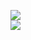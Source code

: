 [![](https://img.shields.io/badge/Made%20With-Github%20Spray-lightgrey.svg?style=for-the-badge&logo=github)](https://github.com/Annihil/github-spray#14958)  
[![](https://i.imgur.com/2DrTn0Z.gif)](https://github.com/Annihil/github-spray)